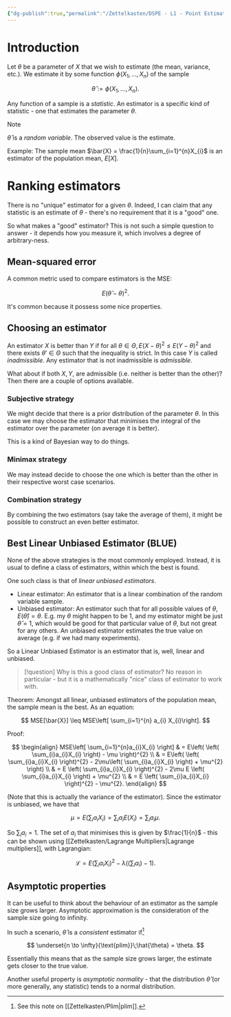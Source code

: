 ```yaml
---
{"dg-publish":true,"permalink":"/Zettelkasten/DSPE - L1 - Point Estimation/","tags":["statistics","forecasting"],"noteIcon":1,"created":"2024-12-20T18:59:38.159+09:00"}
---
```


# Introduction
Let $\theta$ be a parameter of $X$ that we wish to estimate (the mean, variance, etc.).
We estimate it by some function $\phi(X_{1},\dots,X_{n})$ of the sample

$$
\hat{\theta} := \phi(X_{1},\dots,X_{n}).
$$

Any function of a sample is a *statistic*.
An estimator is a specific kind of statistic - one that estimates the parameter $\theta$.

>[!note]
>$\hat{\theta}$ is a *random variable*.
>The observed value is the estimate.

Example:
The sample mean $\bar{X} = \frac{1}{n}\sum_{i=1}^{n}X_{i}$ is an estimator of the population mean, $E[X]$.

# Ranking estimators
There is no "unique" estimator for a given $\theta$. Indeed, I can claim that any statistic is an estimate of $\theta$ - there's no requirement that it is a "good" one.

So what makes a "good" estimator?
This is not such a simple question to answer - it depends how you measure it, which involves a degree of arbitrary-ness.

## Mean-squared error
A common metric used to compare estimators is the MSE:

$$
E(\hat{\theta}-\theta)^{2}.
$$

It's common because it possess some nice properties.

## Choosing an estimator
An estimator $X$ is better than $Y$ if for all $\theta \in \Theta, E(X-\theta)^{2}\leq E(Y-\theta)^{2}$ and there exists $\theta' \in \Theta$ such that the inequality is strict.
In this case $Y$ is called *inadmissible*.
Any estimator that is not inadmissible is *admissible*.

What about if both $X, Y$, are admissible (i.e. neither is better than the other)?
Then there are a couple of options available.

### Subjective strategy
We might decide that there is a prior distribution of the parameter $\theta$.
In this case we may choose the estimator that minimises the integral of the estimator over the parameter (on average it is better).

This is a kind of Bayesian way to do things.

### Minimax strategy
We may instead decide to choose the one which is better than the other in their respective worst case scenarios.

### Combination strategy
By combining the two estimators (say take the average of them), it might be possible to construct an even better estimator.

## Best Linear Unbiased Estimator (BLUE)
None of the above strategies is the most commonly employed.
Instead, it is usual to define a class of estimators, within which the best is found.

One such class is that of *linear unbiased estimators*.

- Linear estimator: An estimator that is a linear combination of the random variable sample.
- Unbiased estimator: An estimator such that for all possible values of $\theta$, $E(\hat{\theta}) = \theta$. E.g. my $\theta$ might happen to be $1$, and my estimator might be just $\hat{\theta} = 1$, which would be good for that particular value of $\theta$, but not great for any others. An unbiased estimator estimates the true value on average (e.g. if we had many experiments).

So a Linear Unbiased Estimator is an estimator that is, well, linear and unbiased.

>[!question] Why is this a good class of estimator?
>No reason in particular - but it is a mathematically "nice" class of estimator to work with.

Theorem:
Amongst all linear, unbiased estimators of the population mean, the sample mean is the best.
As an equation:

$$
MSE[\bar{X}] \leq MSE\left[ \sum_{i=1}^{n} a_{i} X_{i}\right].
$$

Proof:

$$
\begin{align}
MSE\left[ \sum_{i=1}^{n}a_{i}X_{i} \right]
 & = E\left( \left( \sum_{i}a_{i}X_{i} \right) - \mu \right)^{2} \\
 & = E\left( \left( \sum_{i}a_{i}X_{i} \right)^{2} - 2\mu\left( \sum_{i}a_{i}X_{i} \right) + \mu^{2} \right) \\
 & = E \left( \sum_{i}a_{i}X_{i} \right)^{2} - 2\mu E \left( \sum_{i}a_{i}X_{i} \right) + \mu^{2} \\
 & = E \left( \sum_{i}a_{i}X_{i} \right)^{2} - \mu^{2}.
\end{align}
$$

(Note that this is actually the variance of the estimator).
Since the estimator is unbiased, we have that

$$
\mu 
= E\left( \sum_{i}a_{i}X_{i} \right)
= \sum_{i}a_{i}E(X_{i})
= \sum_{i}a_{i}\mu.
$$

So $\sum_{i}a_{i} = 1$.
The set of $a_{i}$ that minimises this is given by $\frac{1}{n}$ - this can be shown using [[Zettelkasten/Lagrange Multipliers\|Lagrange multipliers]], with Lagrangian:

$$
\mathcal{L} = E\left( \sum_{i}a_{i}X_{i} \right)^{2} - \lambda\left(\left( \sum_{i}a_{i} \right) - 1 \right).
$$

## Asymptotic properties
It can be useful to think about the behaviour of an estimator as the sample size grows larger.
Asymptotic approximation is the consideration of the sample size going to infinity.

In such a scenario, $\hat{\theta}$ is a *consistent* estimator if[^1]

$$
\underset{n \to \infty}{\text{plim}}\;\hat{\theta} = \theta.
$$

Essentially this means that as the sample size grows larger, the estimate gets closer to the true value.

Another useful property is *asymptotic normality* - that the distribution $\hat{\theta}$ (or more generally, any statistic) tends to a normal distribution.

[^1]: See this note on [[Zettelkasten/Plim\|plim]].
